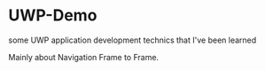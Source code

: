 # UWP-Demo
some UWP application development technics that I've been learned

Mainly about Navigation Frame to Frame.
